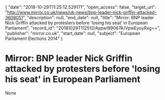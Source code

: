 {
  "date": "2018-10-29T11:25:12.529171", 
  "open_access": false, 
  "target_url": "http://www.mirror.co.uk/news/uk-news/bnp-leader-nick-griffin-attacked-3608051", 
  "description": null, 
  "end_date": null, 
  "title": "Mirror: BNP leader Nick Griffin attacked by protesters before 'losing his seat' in European Parliament", 
  "record_id": "20181029T112512/AypwI99067A/VpwEyoyRxg==", 
  "publisher": "mirror.co.uk", 
  "start_date": null, 
  "subject": "European Parliament Elections 2014"
}

# Mirror: BNP leader Nick Griffin attacked by protesters before 'losing his seat' in European Parliament

None